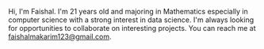 Hi, I'm Faishal. I'm 21 years old and majoring in Mathematics especially in computer science with a strong interest in data science. I'm always looking for opportunities to collaborate on interesting projects. You can reach me at faishalmakarim123@gmail.com.
